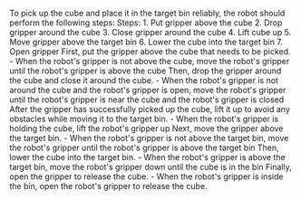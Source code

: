 To pick up the cube and place it in the target bin reliably, the robot should perform the following steps:
    Steps: 1. Put gripper above the cube  2. Drop gripper around the cube  3. Close gripper around the cube  4. Lift cube up  5. Move gripper above the target bin  6. Lower the cube into the target bin  7. Open gripper
    First, put the gripper above the cube that needs to be picked.
    - When the robot's gripper is not above the cube, move the robot's gripper until the robot's gripper is above the cube
    Then, drop the gripper around the cube and close it around the cube.
    - When the robot's gripper is not around the cube and the robot's gripper is open, move the robot's gripper until the robot's gripper is near the cube and the robot's gripper is closed
    After the gripper has successfully picked up the cube, lift it up to avoid any obstacles while moving it to the target bin.
    - When the robot's gripper is holding the cube, lift the robot's gripper up
    Next, move the gripper above the target bin.
    - When the robot's gripper is not above the target bin, move the robot's gripper until the robot's gripper is above the target bin
    Then, lower the cube into the target bin.
    - When the robot's gripper is above the target bin, move the robot's gripper down until the cube is in the bin
    Finally, open the gripper to release the cube.
    - When the robot's gripper is inside the bin, open the robot's gripper to release the cube.